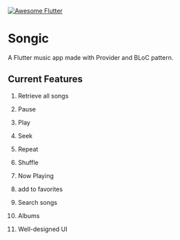 <a href="https://github.com/Solido/awesome-flutter">
   <img alt="Awesome Flutter" src="https://img.shields.io/badge/Awesome-Flutter-blue.svg?longCache=true&style=flat-square" />
</a>

# Songic

A Flutter music app made with Provider and BLoC pattern.


## Current Features
1. Retrieve all songs

2. Pause

3. Play

4. Seek

5. Repeat

6. Shuffle

7. Now Playing

8. add to favorites

9. Search songs

10. Albums

11. Well-designed UI



